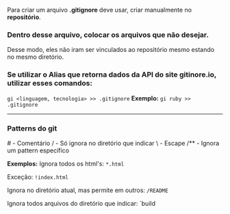 Para criar um arquivo **.gitignore** deve usar, criar manualmente no **repositório**. 
### Dentro desse arquivo, colocar os arquivos que não desejar.
Desse modo, eles não iram ser vinculados ao repositório mesmo estando no mesmo diretório.

### Se utilizar o Alias que retorna dados da API do site gitinore.io, utilizar esses comandos:
`gi <linguagem, tecnologia> >> .gitignore`
**Exemplo:**
`gi ruby >> .gitignore`

--- 

### Patterns do git
\# - Comentário
/ - Só ignora no diretório que indicar
\ - Escape
/** - Ignora um pattern específico

**Exemplos:**
Ignora todos os html's:
`*.html`

Exceção:
`!index.html`

Ignora no diretório atual, mas permite em outros:
`/README`

Ignora todos arquivos do diretório que indicar:
`build
<!--stackedit_data:
eyJoaXN0b3J5IjpbMTIwODQ1Njk5MCwtNjQ0MDM1MzQzLC0yMD
g4NzQ2NjEyXX0=
-->